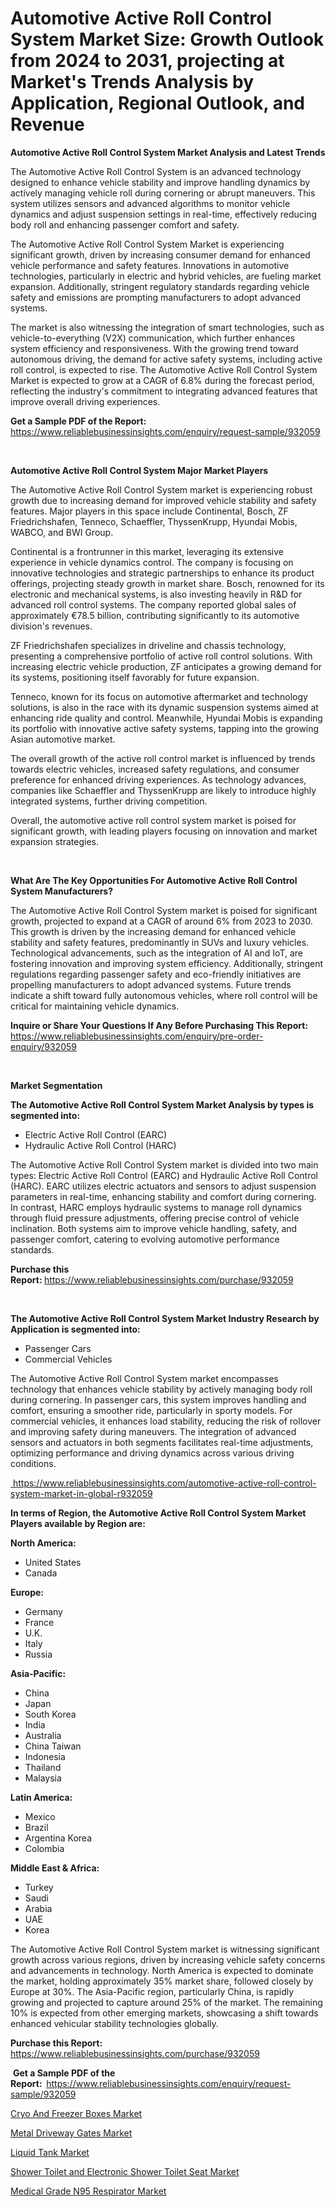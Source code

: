 <p><h1>Automotive Active Roll Control System Market Size: Growth Outlook from 2024 to 2031, projecting at Market's Trends Analysis by Application, Regional Outlook, and Revenue</h1></p><p><strong>Automotive Active Roll Control System Market Analysis and Latest Trends</strong></p>
<p><p>The Automotive Active Roll Control System is an advanced technology designed to enhance vehicle stability and improve handling dynamics by actively managing vehicle roll during cornering or abrupt maneuvers. This system utilizes sensors and advanced algorithms to monitor vehicle dynamics and adjust suspension settings in real-time, effectively reducing body roll and enhancing passenger comfort and safety.</p><p>The Automotive Active Roll Control System Market is experiencing significant growth, driven by increasing consumer demand for enhanced vehicle performance and safety features. Innovations in automotive technologies, particularly in electric and hybrid vehicles, are fueling market expansion. Additionally, stringent regulatory standards regarding vehicle safety and emissions are prompting manufacturers to adopt advanced systems.</p><p>The market is also witnessing the integration of smart technologies, such as vehicle-to-everything (V2X) communication, which further enhances system efficiency and responsiveness. With the growing trend toward autonomous driving, the demand for active safety systems, including active roll control, is expected to rise. The Automotive Active Roll Control System Market is expected to grow at a CAGR of 6.8% during the forecast period, reflecting the industry's commitment to integrating advanced features that improve overall driving experiences.</p></p>
<p><strong>Get a Sample PDF of the Report:&nbsp;</strong> <a href="https://www.reliablebusinessinsights.com/enquiry/request-sample/932059?utm_campaign=1094&utm_medium=2&utm_source=Github&utm_content=ia&utm_term=02102024&utm_id=automotive-active-roll-control-system">https://www.reliablebusinessinsights.com/enquiry/request-sample/932059</a></p>
<p>&nbsp;</p>
<p><strong>Automotive Active Roll Control System Major Market Players</strong></p>
<p><p>The Automotive Active Roll Control System market is experiencing robust growth due to increasing demand for improved vehicle stability and safety features. Major players in this space include Continental, Bosch, ZF Friedrichshafen, Tenneco, Schaeffler, ThyssenKrupp, Hyundai Mobis, WABCO, and BWI Group.</p><p>Continental is a frontrunner in this market, leveraging its extensive experience in vehicle dynamics control. The company is focusing on innovative technologies and strategic partnerships to enhance its product offerings, projecting steady growth in market share. Bosch, renowned for its electronic and mechanical systems, is also investing heavily in R&D for advanced roll control systems. The company reported global sales of approximately €78.5 billion, contributing significantly to its automotive division's revenues.</p><p>ZF Friedrichshafen specializes in driveline and chassis technology, presenting a comprehensive portfolio of active roll control solutions. With increasing electric vehicle production, ZF anticipates a growing demand for its systems, positioning itself favorably for future expansion.</p><p>Tenneco, known for its focus on automotive aftermarket and technology solutions, is also in the race with its dynamic suspension systems aimed at enhancing ride quality and control. Meanwhile, Hyundai Mobis is expanding its portfolio with innovative active safety systems, tapping into the growing Asian automotive market. </p><p>The overall growth of the active roll control market is influenced by trends towards electric vehicles, increased safety regulations, and consumer preference for enhanced driving experiences. As technology advances, companies like Schaeffler and ThyssenKrupp are likely to introduce highly integrated systems, further driving competition.</p><p>Overall, the automotive active roll control system market is poised for significant growth, with leading players focusing on innovation and market expansion strategies.</p></p>
<p>&nbsp;</p>
<p><strong>What Are The Key Opportunities For Automotive Active Roll Control System Manufacturers?</strong></p>
<p><p>The Automotive Active Roll Control System market is poised for significant growth, projected to expand at a CAGR of around 6% from 2023 to 2030. This growth is driven by the increasing demand for enhanced vehicle stability and safety features, predominantly in SUVs and luxury vehicles. Technological advancements, such as the integration of AI and IoT, are fostering innovation and improving system efficiency. Additionally, stringent regulations regarding passenger safety and eco-friendly initiatives are propelling manufacturers to adopt advanced systems. Future trends indicate a shift toward fully autonomous vehicles, where roll control will be critical for maintaining vehicle dynamics.</p></p>
<p><strong>Inquire or Share Your Questions If Any Before Purchasing This Report:</strong> <a href="https://www.reliablebusinessinsights.com/enquiry/pre-order-enquiry/932059?utm_campaign=1094&utm_medium=2&utm_source=Github&utm_content=ia&utm_term=02102024&utm_id=automotive-active-roll-control-system">https://www.reliablebusinessinsights.com/enquiry/pre-order-enquiry/932059</a></p>
<p>&nbsp;</p>
<p><strong>Market Segmentation</strong></p>
<p><strong>The Automotive Active Roll Control System Market Analysis by types is segmented into:</strong></p>
<p><ul><li>Electric Active Roll Control (EARC)</li><li>Hydraulic Active Roll Control (HARC)</li></ul></p>
<p><p>The Automotive Active Roll Control System market is divided into two main types: Electric Active Roll Control (EARC) and Hydraulic Active Roll Control (HARC). EARC utilizes electric actuators and sensors to adjust suspension parameters in real-time, enhancing stability and comfort during cornering. In contrast, HARC employs hydraulic systems to manage roll dynamics through fluid pressure adjustments, offering precise control of vehicle inclination. Both systems aim to improve vehicle handling, safety, and passenger comfort, catering to evolving automotive performance standards.</p></p>
<p><strong>Purchase this Report:&nbsp;</strong><a href="https://www.reliablebusinessinsights.com/purchase/932059?utm_campaign=1094&utm_medium=2&utm_source=Github&utm_content=ia&utm_term=02102024&utm_id=automotive-active-roll-control-system">https://www.reliablebusinessinsights.com/purchase/932059</a></p>
<p>&nbsp;</p>
<p><strong>The Automotive Active Roll Control System Market Industry Research by Application is segmented into:</strong></p>
<p><ul><li>Passenger Cars</li><li>Commercial Vehicles</li></ul></p>
<p><p>The Automotive Active Roll Control System market encompasses technology that enhances vehicle stability by actively managing body roll during cornering. In passenger cars, this system improves handling and comfort, ensuring a smoother ride, particularly in sporty models. For commercial vehicles, it enhances load stability, reducing the risk of rollover and improving safety during maneuvers. The integration of advanced sensors and actuators in both segments facilitates real-time adjustments, optimizing performance and driving dynamics across various driving conditions.</p></p>
<p><a href="https://www.reliablebusinessinsights.com/automotive-active-roll-control-system-market-in-global-r932059?utm_campaign=1094&utm_medium=2&utm_source=Github&utm_content=ia&utm_term=02102024&utm_id=automotive-active-roll-control-system">&nbsp;https://www.reliablebusinessinsights.com/automotive-active-roll-control-system-market-in-global-r932059</a></p>
<p><strong>In terms of Region, the Automotive Active Roll Control System Market Players available by Region are:</strong></p>
<p>
    <p> <strong> North America: </strong>
        <ul>
            <li>United States</li>
            <li>Canada</li>
        </ul>
        </p> 
    <p> <strong> Europe: </strong>
        <ul>
            <li>Germany</li>
            <li>France</li>
            <li>U.K.</li>
            <li>Italy</li>
            <li>Russia</li>
        </ul>
        </p> 
    <p> <strong> Asia-Pacific: </strong>
        <ul>
            <li>China</li>
            <li>Japan</li>
            <li>South Korea</li>
            <li>India</li>
            <li>Australia</li>
            <li>China Taiwan</li>
            <li>Indonesia</li>
            <li>Thailand</li>
            <li>Malaysia</li>
        </ul>
        </p> 
    <p> <strong> Latin America: </strong>
        <ul>
            <li>Mexico</li>
            <li>Brazil</li>
            <li>Argentina Korea</li>
            <li>Colombia</li>
        </ul>
        </p> 
    <p> <strong> Middle East & Africa: </strong>
        <ul>
            <li>Turkey</li>
            <li>Saudi</li>
            <li>Arabia</li>
            <li>UAE</li>
            <li>Korea</li>
        </ul>
    </p>
    </p>
<p><p>The Automotive Active Roll Control System market is witnessing significant growth across various regions, driven by increasing vehicle safety concerns and advancements in technology. North America is expected to dominate the market, holding approximately 35% market share, followed closely by Europe at 30%. The Asia-Pacific region, particularly China, is rapidly growing and projected to capture around 25% of the market. The remaining 10% is expected from other emerging markets, showcasing a shift towards enhanced vehicular stability technologies globally.</p></p>
<p><strong>Purchase this Report: </strong><a href="https://www.reliablebusinessinsights.com/purchase/932059?utm_campaign=1094&utm_medium=2&utm_source=Github&utm_content=ia&utm_term=02102024&utm_id=automotive-active-roll-control-system">https://www.reliablebusinessinsights.com/purchase/932059</a></p>
<p>&nbsp;<strong>Get a Sample PDF of the Report:&nbsp;&nbsp;</strong><a href="https://www.reliablebusinessinsights.com/enquiry/request-sample/932059?utm_campaign=1094&utm_medium=2&utm_source=Github&utm_content=ia&utm_term=02102024&utm_id=automotive-active-roll-control-system">https://www.reliablebusinessinsights.com/enquiry/request-sample/932059</a></p>
<p><strong></strong></p>
<p><p><a href="https://github.com/LilianFaulkner65/Market-Research-Report-List-1/blob/main/cryo-and-freezer-boxes-market.md?utm_campaign=1094&utm_medium=2&utm_source=Github&utm_content=ia&utm_term=02102024&utm_id=automotive-active-roll-control-system">Cryo And Freezer Boxes Market</a></p><p><a href="https://www.linkedin.com/pulse/metal-driveway-gates-market-forecast-global-trends-analysis-dhewc?utm_campaign=1094&utm_medium=2&utm_source=Github&utm_content=ia&utm_term=02102024&utm_id=automotive-active-roll-control-system">Metal Driveway Gates Market</a></p><p><a href="https://www.linkedin.com/pulse/liquid-tank-market-insights-products-regional-analysis-forecasted-q9vfc?utm_campaign=1094&utm_medium=2&utm_source=Github&utm_content=ia&utm_term=02102024&utm_id=automotive-active-roll-control-system">Liquid Tank Market</a></p><p><a href="https://issuu.com/reportprime-2/docs/shower-toilet-and-electronic-shower_fe08da2c19efdb?utm_campaign=1094&utm_medium=2&utm_source=Github&utm_content=ia&utm_term=02102024&utm_id=automotive-active-roll-control-system">Shower Toilet and Electronic Shower Toilet Seat Market</a></p><p><a href="https://issuu.com/reportprime-2/docs/medical-grade-n95-respirator-market_353d5680ba2d5b?utm_campaign=1094&utm_medium=2&utm_source=Github&utm_content=ia&utm_term=02102024&utm_id=automotive-active-roll-control-system">Medical Grade N95 Respirator Market</a></p></p>